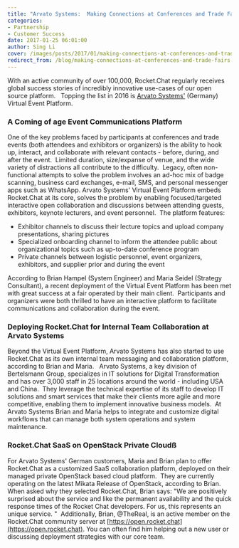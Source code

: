 ```yaml
---
title: "Arvato Systems:  Making Connections at Conferences and Trade Fairs"
categories:
- Partnership
- Customer Success
date: 2017-01-25 06:01:00
author: Sing Li
cover: /images/posts/2017/01/making-connections-at-conferences-and-trade-fairs/avartologo.jpg
redirect_from: /blog/making-connections-at-conferences-and-trade-fairs
---
```

With an active community of over 100,000, Rocket.Chat regularly receives global success stories of incredibly innovative use-cases of our open source platform.   Topping the list in 2016 is [Arvato Systems'](https://it.arvato.com) (Germany) Virtual Event Platform.  

### A Coming of age Event Communications Platform

One of the key problems faced by participants at conferences and trade events (both attendees and exhibitors or organizers) is the ability to hook up, interact, and collaborate with relevant contacts - before, during, and after the event.  Limited duration, size/expanse of venue, and the wide variety of distractions all contribute to the difficulty.  Legacy, often non-functional attempts to solve the problem involves an ad-hoc mix of badge scanning, business card exchanges, e-mail, SMS, and personal messenger apps such as WhatsApp.
Arvato Systems' Virtual Event Platform embeds Rocket.Chat at its core, solves the problem by enabling focused/targeted interactive open collaboration and discussions between attending guests, exhibitors, keynote lecturers, and event personnel. 
The platform features:

- Exhibitor channels to discuss their lecture topics and upload company presentations, sharing pictures
- Specialized onboarding channel to inform the attendee public about organizational topics such as up-to-date conference program
- Private channels between logistic personnel, event organizers, exhibitors, and supplier prior and during the event

According to Brian Hampel (System Engineer) and Maria Seidel (Strategy Consultant), a recent deployment of the Virtual Event Platform has been met with great success at a fair operated by their main client.  Participants and organizers were both thrilled to have an interactive platform to facilitate communications and collaboration during the event.

### Deploying Rocket.Chat for Internal Team Collaboration at Arvato Systems

Beyond the Virtual Event Platform, Arvato Systems has also started to use Rocket.Chat as its own internal team messaging and collaboration platform, according to Brian and Maria.   Arvato Systems, a key division of Bertelsmann Group, specializes in IT solutions for Digital Transformation and has over 3,000 staff in 25 locations around the world - including USA and China.  They leverage the technical expertise of its staff to develop IT solutions and smart services that make their clients more agile and more competitive, enabling them to implement innovative business models.  At Arvato Systems Brian and Maria helps to integrate and customize digital workflows that can manage both system operations and system maintenance.

### Rocket.Chat SaaS on OpenStack Private Cloudß

For Arvato Systems' German customers, Maria and Brian plan to offer Rocket.Chat as a customized SaaS collaboration platform, deployed on their managed private OpenStack based cloud platform.  They are currently operating on the latest Mikata Release of OpenStack, according to Brian.
When asked why they selected Rocket.Chat, Brian says: "We are positively surprised about the service and like the permanent availability and the quick response times of the Rocket Chat developers. For us, this represents an unique service. " 
Additionally, Brian, @TheReal, is an active member on the Rocket.Chat community server at [https://open.rocket.chat](https://open.rocket.chat). You can often find him helping out a new user or discussing deployment strategies with our core team.
